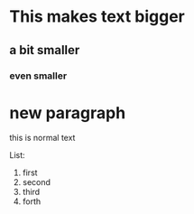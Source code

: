 # This makes text bigger
## a bit smaller 
### even smaller

# new paragraph
this is normal text

List:
1. first
2. second
3. third
4. forth
